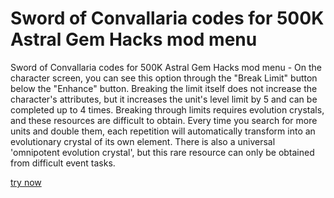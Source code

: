 # Sword of Convallaria codes for 500K Astral Gem Hacks mod menu

Sword of Convallaria codes for 500K Astral Gem Hacks mod menu - On the character screen, you can see this option through the "Break Limit" button below the "Enhance" button. Breaking the limit itself does not increase the character's attributes, but it increases the unit's level limit by 5 and can be completed up to 4 times. Breaking through limits requires evolution crystals, and these resources are difficult to obtain. Every time you search for more units and double them, each repetition will automatically transform into an evolutionary crystal of its own element. There is also a universal 'omnipotent evolution crystal', but this rare resource can only be obtained from difficult event tasks.

[try now](https://swordofconvallaria.quora.com/about)
